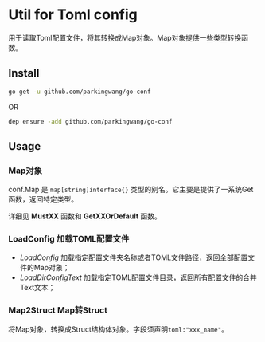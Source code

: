 # Util for Toml config

用于读取Toml配置文件，将其转换成Map对象。Map对象提供一些类型转换函数。

## Install

```bash
go get -u github.com/parkingwang/go-conf
```

OR

```bash
dep ensure -add github.com/parkingwang/go-conf
```

## Usage

### Map对象

conf.Map 是 `map[string]interface{}` 类型的别名。它主要是提供了一系统Get函数，返回特定类型。

详细见 **MustXX** 函数和 **GetXXOrDefault** 函数。

### LoadConfig 加载TOML配置文件

- *LoadConfig* 加载指定配置文件夹名称或者TOML文件路径，返回全部配置文件的Map对象；
- *LoadDirConfigText* 加载指定TOML配置文件目录，返回所有配置文件的合并Text文本； 

### Map2Struct Map转Struct

将Map对象，转换成Struct结构体对象。字段须声明`toml:"xxx_name"`。